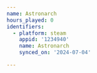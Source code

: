 ```yaml
---
name: Astronarch
hours_played: 0
identifiers:
  - platform: steam
    appid: '1234940'
    name: Astronarch
    synced_on: '2024-07-04'

---
```

